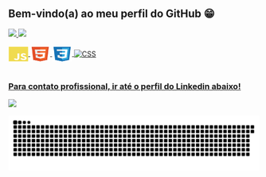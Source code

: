 ## Bem-vindo(a) ao meu perfil do GitHub 😁

 <div>
   <a href="https://github.com/Grannek">
   <img height="180em" src="https://github-readme-stats.vercel.app/api?username=Grannek&show_icons=true&theme=midnight-purple&include_all_commits=true&count_private=true"/>
   <img height="180em" src="https://github-readme-stats.vercel.app/api/top-langs/?username=Grannek&layout=compact&langs_count=6&theme=midnight-purple"/>

</div>
<div style="display: inline_block"><br>
  <img align="center" alt="Js" height="30" width="40" src="https://raw.githubusercontent.com/devicons/devicon/master/icons/javascript/javascript-plain.svg">
  <img align="center" alt="HTML" height="30" width="40" src="https://raw.githubusercontent.com/devicons/devicon/master/icons/html5/html5-original.svg">
  <img align="center" alt="CSS" height="30" width="40" src="https://raw.githubusercontent.com/devicons/devicon/master/icons/css3/css3-original.svg">
  <img align="center" alt="CSS" height="30" width="40" src="https://cdn.jsdelivr.net/gh/devicons/devicon/icons/java/java-original.svg" />


</div>
 
 <br>
 
  ### Para contato profissional, ir até o perfil do Linkedin abaixo!
 
<div> 
  <a href="https://www.linkedin.com/in/joão-pedro-ferreira-beirigo-8130b7269/" target="_blank"><img src="https://img.shields.io/badge/-LinkedIn-%230077B5?style=for-the-badge&logo=linkedin&logoColor=white" target="_blank"></a> 
 
  ![Snake animation](https://github.com/Grannek/Grannek/blob/output/github-contribution-grid-snake.svg)

</div>
